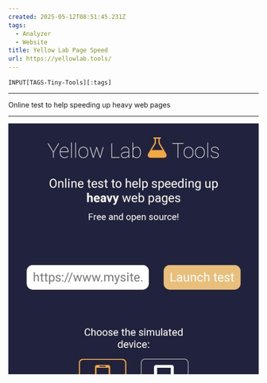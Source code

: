```yaml
---
created: 2025-05-12T08:51:45.231Z
tags: 
  - Analyzer
  - Website
title: Yellow Lab Page Speed
url: https://yellowlab.tools/
---
```

```meta-bind
INPUT[TAGS-Tiny-Tools][:tags]
```

___
Online test to help speeding up heavy web pages
___

![](_attachments/yellow-lab-page-speed.jpg)
